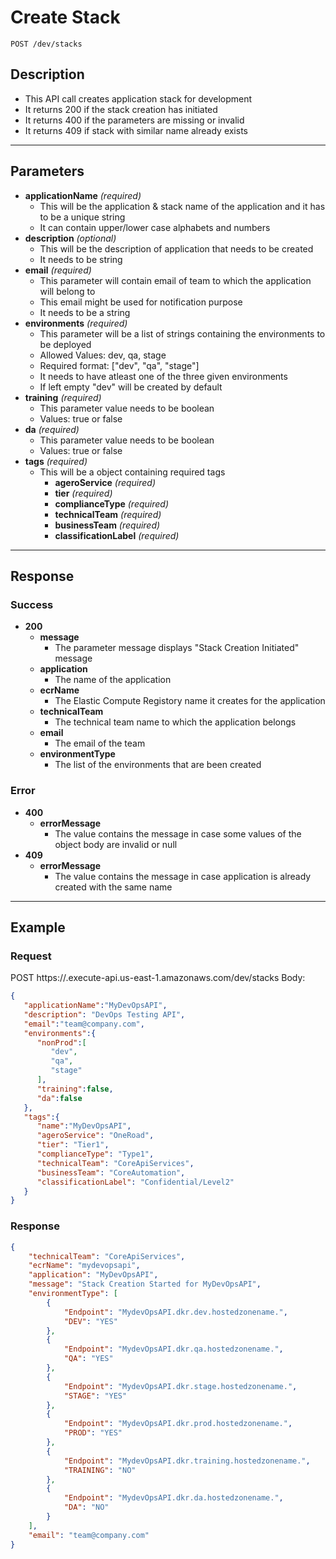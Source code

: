 # **Create Stack**
    POST /dev/stacks

## **Description**
- This API call creates application stack for development
- It returns 200 if the stack creation has initiated
- It returns 400 if the parameters are missing or invalid
- It returns 409 if stack with similar name already exists

***
## **Parameters**
- **applicationName** _(required)_
   - This will be the application & stack name of the application and it has to be a unique string
   - It can contain upper/lower case alphabets and numbers
- **description** _(optional)_
   - This will be the description of application that needs to be created
   - It needs to be string
 - **email** _(required)_
   - This parameter will contain email of team to which the application will belong to
   - This email might be used for notification purpose
   - It needs to be a string 
 - **environments** _(required)_
   - This parameter will be a list of strings containing the environments to be deployed
   - Allowed Values: dev, qa, stage
   - Required format: ["dev", "qa", "stage"]
   - It needs to have atleast one of the three given environments
   - If left empty "dev" will be created by default
 - **training** _(required)_
   - This parameter value needs to be boolean 
   - Values: true or false
 - **da** _(required)_
   - This parameter value needs to be boolean 
   - Values: true or false  
 - **tags** _(required)_
   - This will be a object containing required tags
     - **ageroService** _(required)_
     - **tier** _(required)_
     - **complianceType** _(required)_
     - **technicalTeam** _(required)_
     - **businessTeam** _(required)_
     - **classificationLabel** _(required)_
***
## **Response**
### Success
- **200**
   - **message**
      - The parameter message displays "Stack Creation Initiated" message
   - **application**
     - The name of the application
   - **ecrName**
     - The Elastic Compute Registory name it creates for the application
   - **technicalTeam**
     - The technical team name to which the application belongs
   - **email**
     - The email of the team
   - **environmentType**
     - The list of the environments that are been created
### Error
- **400**
  - **errorMessage**
    - The value contains the message in case some values of the object body are invalid or null
- **409**
  - **errorMessage**
    - The value contains the message in case application is already created with the same name

***
## **Example**
### Request
POST https://<api-generated>.execute-api.us-east-1.amazonaws.com/dev/stacks
Body:
``` json
{  
   "applicationName":"MyDevOpsAPI",
   "description": "DevOps Testing API",
   "email":"team@company.com",
   "environments":{  
      "nonProd":[  
         "dev",
         "qa",
         "stage"
      ],
      "training":false,
      "da":false
   },
   "tags":{  
      "name":"MyDevOpsAPI",
      "ageroService": "OneRoad",
      "tier": "Tier1",
      "complianceType": "Type1",
      "technicalTeam": "CoreApiServices",
      "businessTeam": "CoreAutomation",
      "classificationLabel": "Confidential/Level2"
   }
}
```
### Response
``` json
{
    "technicalTeam": "CoreApiServices",
    "ecrName": "mydevopsapi",
    "application": "MyDevOpsAPI",
    "message": "Stack Creation Started for MyDevOpsAPI",
    "environmentType": [
        {
			"Endpoint": "MydevOpsAPI.dkr.dev.hostedzonename.",
            "DEV": "YES"
        },
        {
			"Endpoint": "MydevOpsAPI.dkr.qa.hostedzonename.",
            "QA": "YES"
        },
        {
			"Endpoint": "MydevOpsAPI.dkr.stage.hostedzonename.",
            "STAGE": "YES"
        },
        {
			"Endpoint": "MydevOpsAPI.dkr.prod.hostedzonename.",
            "PROD": "YES"
        },
        {
			"Endpoint": "MydevOpsAPI.dkr.training.hostedzonename.",
            "TRAINING": "NO"
        },
        {
			"Endpoint": "MydevOpsAPI.dkr.da.hostedzonename.",
            "DA": "NO"
        }
    ],
    "email": "team@company.com"
}
```